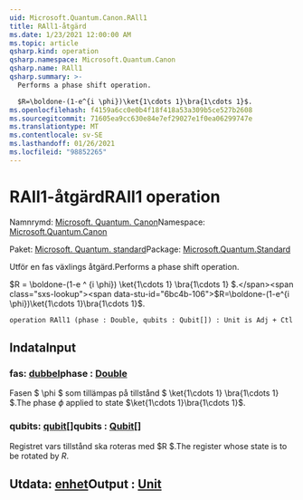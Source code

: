 ```yaml
---
uid: Microsoft.Quantum.Canon.RAll1
title: RAll1-åtgärd
ms.date: 1/23/2021 12:00:00 AM
ms.topic: article
qsharp.kind: operation
qsharp.namespace: Microsoft.Quantum.Canon
qsharp.name: RAll1
qsharp.summary: >-
  Performs a phase shift operation.

  $R=\boldone-(1-e^{i \phi})\ket{1\cdots 1}\bra{1\cdots 1}$.
ms.openlocfilehash: f4159a6cc0e0b4f18f418a53a309b5ce527b2608
ms.sourcegitcommit: 71605ea9cc630e84e7ef29027e1f0ea06299747e
ms.translationtype: MT
ms.contentlocale: sv-SE
ms.lasthandoff: 01/26/2021
ms.locfileid: "98852265"
---
```

# <a name="rall1-operation"></a><span data-ttu-id="6bc4b-102">RAll1-åtgärd</span><span class="sxs-lookup"><span data-stu-id="6bc4b-102">RAll1 operation</span></span>

<span data-ttu-id="6bc4b-103">Namnrymd: [Microsoft. Quantum. Canon](xref:Microsoft.Quantum.Canon)</span><span class="sxs-lookup"><span data-stu-id="6bc4b-103">Namespace: [Microsoft.Quantum.Canon](xref:Microsoft.Quantum.Canon)</span></span>

<span data-ttu-id="6bc4b-104">Paket: [Microsoft. Quantum. standard](https://nuget.org/packages/Microsoft.Quantum.Standard)</span><span class="sxs-lookup"><span data-stu-id="6bc4b-104">Package: [Microsoft.Quantum.Standard](https://nuget.org/packages/Microsoft.Quantum.Standard)</span></span>


<span data-ttu-id="6bc4b-105">Utför en fas växlings åtgärd.</span><span class="sxs-lookup"><span data-stu-id="6bc4b-105">Performs a phase shift operation.</span></span>

<span data-ttu-id="6bc4b-106">$R = \boldone-(1-e ^ {i \phi}) \ket{1\cdots 1} \bra{1\cdots 1} $.</span><span class="sxs-lookup"><span data-stu-id="6bc4b-106">$R=\boldone-(1-e^{i \phi})\ket{1\cdots 1}\bra{1\cdots 1}$.</span></span>

```qsharp
operation RAll1 (phase : Double, qubits : Qubit[]) : Unit is Adj + Ctl
```


## <a name="input"></a><span data-ttu-id="6bc4b-107">Indata</span><span class="sxs-lookup"><span data-stu-id="6bc4b-107">Input</span></span>

### <a name="phase--double"></a><span data-ttu-id="6bc4b-108">fas: [dubbel](xref:microsoft.quantum.lang-ref.double)</span><span class="sxs-lookup"><span data-stu-id="6bc4b-108">phase : [Double](xref:microsoft.quantum.lang-ref.double)</span></span>

<span data-ttu-id="6bc4b-109">Fasen $ \phi $ som tillämpas på tillstånd $ \ket{1\cdots 1} \bra{1\cdots 1} $.</span><span class="sxs-lookup"><span data-stu-id="6bc4b-109">The phase $\phi$ applied to state $\ket{1\cdots 1}\bra{1\cdots 1}$.</span></span>


### <a name="qubits--qubit"></a><span data-ttu-id="6bc4b-110">qubits: [qubit](xref:microsoft.quantum.lang-ref.qubit)[]</span><span class="sxs-lookup"><span data-stu-id="6bc4b-110">qubits : [Qubit](xref:microsoft.quantum.lang-ref.qubit)[]</span></span>

<span data-ttu-id="6bc4b-111">Registret vars tillstånd ska roteras med $R $.</span><span class="sxs-lookup"><span data-stu-id="6bc4b-111">The register whose state is to be rotated by $R$.</span></span>



## <a name="output--unit"></a><span data-ttu-id="6bc4b-112">Utdata: [enhet](xref:microsoft.quantum.lang-ref.unit)</span><span class="sxs-lookup"><span data-stu-id="6bc4b-112">Output : [Unit](xref:microsoft.quantum.lang-ref.unit)</span></span>


